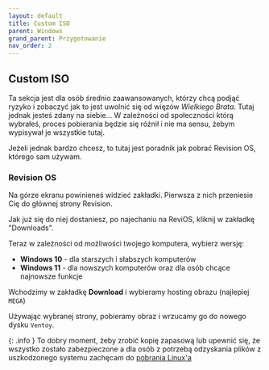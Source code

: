 ```yaml
---
layout: default
title: Custom ISO
parent: Windows
grand_parent: Przygotowanie
nav_order: 2
---
```

<!-- markdownlint-disable MD025 -->
## Custom ISO

Ta sekcja jest dla osób średnio zaawansowanych, którzy chcą podjąć ryzyko i zobaczyć jak to jest uwolnić się od więzów *Wielkiego Brata*. Tutaj jednak jesteś zdany na siebie... W zależności od społeczności którą wybrałeś, proces pobierania będzie się różnił i nie ma sensu, żebym wypisywał je wszystkie tutaj.

Jeżeli jednak bardzo chcesz, to tutaj jest poradnik jak pobrać Revision OS, którego sam używam.

### Revision OS

Na górze ekranu powinieneś widzieć zakładki. Pierwsza z nich przeniesie Cię do głównej strony Revision.

Jak już się do niej dostaniesz, po najechaniu na ReviOS, kliknij w zakładkę "Downloads".

Teraz w zależności od możliwości twojego komputera, wybierz wersję:

- **Windows 10** - dla starszych i słabszych komputerów
- **Windows 11** - dla nowszych komputerów oraz dla osób chcące najnowsze funkcje

Wchodzimy w zakładkę **Download** i wybieramy hosting obrazu (najlepiej `MEGA`)

Używając wybranej strony, pobieramy obraz i wrzucamy go do nowego dysku `Ventoy`.

{: .info }
To dobry moment, żeby zrobić kopię zapasową lub upewnić się, że wszystko zostało zabezpieczone a dla osób z potrzebą odzyskania plików z uszkodzonego systemu zachęcam do [pobrania Linux'a](../linux)
